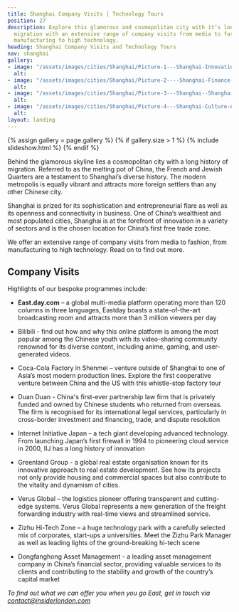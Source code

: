 ```yaml
---
title: Shanghai Company Visits | Technology Tours
position: 27
description: Explore this glamorous and cosmopolitan city with it’s long history of
  migration with an extensive range of company visits from media to fashion, from
  manufacturing to high technology.
heading: Shanghai Company Visits and Technology Tours
nav: shanghai
gallery:
- image: "/assets/images/cities/Shanghai/Picture-1---Shanghai-Innovation-Tech-Factory-Student-Academic-Study-Trip.jpg"
  alt: 
- image: "/assets/images/cities/Shanghai/Picture-2----Shanghai-Finance-Centre-Student-Academic-Study-Trip.jpg"
  alt: 
- image: "/assets/images/cities/Shanghai/Picture-3---Shanghai--Shanghai-Innovation-Sustainability-Electric-Driverless-Car-Technology-Student-Academic-Study-Trip.jpg"
  alt: 
- image: "/assets/images/cities/Shanghai/Picture-4---Shanghai-Culture-Art-Technology-Innovation-Creative-Student-Corporate-Study-Trip.jpg"
  alt: 
layout: landing
---
```


{% assign gallery = page.gallery %}
{% if gallery.size > 1 %}
  {% include slideshow.html %}
{% endif %}

Behind the glamorous skyline lies a cosmopolitan city with a long history of migration. Referred to as the melting pot of China, the French and Jewish Quarters are a testament to Shanghai’s diverse history. The modern metropolis is equally vibrant and attracts more foreign settlers than any other Chinese city.

Shanghai is prized for its sophistication and entrepreneurial flare as well as its openness and connectivity in business. One of China’s wealthiest and most populated cities, Shanghai is at the forefront of innovation in a variety of sectors and is the chosen location for China’s first free trade zone.

We offer an extensive range of company visits from media to fashion, from manufacturing to high technology. Read on to find out more.

## Company Visits
Highlights of our bespoke programmes include:

* **East.day.com** – a global multi-media platform operating more than 120 columns in three languages, Eastday boasts a state-of-the-art broadcasting room and attracts more than 3 million viewers per day
* Bilibili -  find out how and why this online platform is among the most popular among the Chinese youth with its video-sharing community renowned for its diverse content, including anime, gaming, and user-generated videos.
* Coca-Cola Factory in Shenmei – venture outside of Shanghai to one of Asia’s most modern production lines. Explore the first cooperative venture between China and the US with this whistle-stop factory tour
* Duan Duan - China's first-ever partnership law firm that is privately funded and owned by Chinese students who returned from overseas. The firm is recognised for its international legal services, particularly in cross-border investment and financing, trade, and dispute resolution
* Internet Initiative Japan – a tech giant developing advanced technology. From launching Japan’s first firewall in 1994 to pioneering cloud service in 2000, IIJ has a long history of innovation

* Greenland Group - a global real estate organisation known for its innovative approach to real estate development. See how its projects not only provide housing and commercial spaces but also contribute to the vitality and dynamism of cities.
* Verus Global – the logistics pioneer offering transparent and cutting-edge systems. Verus Global represents a new generation of the freight forwarding industry with real-time views and streamlined service.
* Zizhu Hi-Tech Zone – a huge technology park with a carefully selected mix of corporates, start-ups a  universities. Meet the Zizhu Park Manager as well as leading lights of the ground-breaking hi-tech scene
* Dongfanghong Asset Management - a leading asset management company in  China’s financial sector, providing valuable services to its clients and contributing to the stability and growth of the country’s capital market



*To find out what we can offer you when you go East, get in touch via [contact@insiderlondon.com](mailto:contact@insiderlondon.com)*
